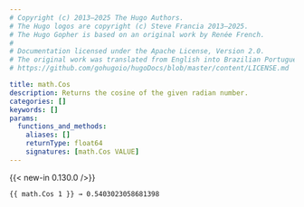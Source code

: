 ```yaml
---
# Copyright (c) 2013–2025 The Hugo Authors.
# The Hugo logos are copyright (c) Steve Francia 2013–2025.
# The Hugo Gopher is based on an original work by Renée French.
#
# Documentation licensed under the Apache License, Version 2.0.
# The original work was translated from English into Brazilian Portuguese.
# https://github.com/gohugoio/hugoDocs/blob/master/content/LICENSE.md

title: math.Cos
description: Returns the cosine of the given radian number.
categories: []
keywords: []
params:
  functions_and_methods:
    aliases: []
    returnType: float64
    signatures: [math.Cos VALUE]
---
```


{{< new-in 0.130.0 />}}

```go-html-template
{{ math.Cos 1 }} → 0.5403023058681398
```
